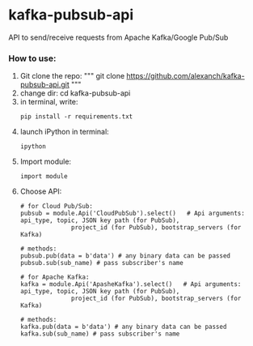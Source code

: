 # kafka-pubsub-api
API to send/receive requests from Apache Kafka/Google Pub/Sub 


### How to use:

1. Git clone the repo:
    """
    git clone https://github.com/alexanch/kafka-pubsub-api.git
    """
2. change dir: cd kafka-pubsub-api
1. in terminal, write:
    ```
    pip install -r requirements.txt
    ```
2. launch iPython in terminal:
    ```
    ipython
    ```
3. Import module:
    ```
    import module
    ```
4. Choose API:
   ```
   # for Cloud Pub/Sub:
   pubsub = module.Api('CloudPubSub').select()   # Api arguments: api_type, topic, JSON key path (for PubSub),
                 project_id (for PubSub), bootstrap_servers (for Kafka)
   
   # methods:
   pubsub.pub(data = b'data') # any binary data can be passed
   pubsub.sub(sub_name) # pass subscriber's name
   
   # for Apache Kafka:
   kafka = module.Api('ApasheKafka').select()   # Api arguments: api_type, topic, JSON key path (for PubSub),
                 project_id (for PubSub), bootstrap_servers (for Kafka)
   
   # methods:
   kafka.pub(data = b'data') # any binary data can be passed
   kafka.sub(sub_name) # pass subscriber's name
   ```

